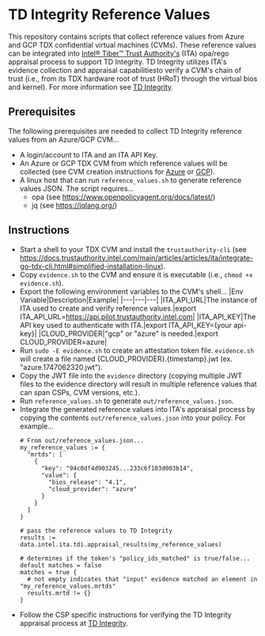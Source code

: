 # TD Integrity Reference Values
This repository contains scripts that collect reference values from Azure and GCP TDX confidential virtual machines (CVMs).
These reference values can be integrated into [Intel® Tiber™ Trust Authority's](http://www.intel.com/trustauthority) (ITA)
opa/rego appraisal process to support TD Integrity.  TD Integrity utilizes ITA's evidence collection and appraisal capabilitiesto verify a CVM's chain of trust (i.e., from its TDX hardware root of trust (HRoT) through the virtual bios and kernel).  For more information see [TD Integrity](https://docs.trustauthority.intel.com/main/articles/articles/ita/concept-td-integrity.html).

## Prerequisites
The following prerequisites are needed to collect TD Integrity reference values from an Azure/GCP CVM...
- A login/account to ITA and an ITA API Key.
- An Azure or GCP TDX CVM from which reference values will be collected (see CVM creation instructions for [Azure](https://docs.trustauthority.intel.com/main/articles/articles/ita/tutorial-tdx.html#creating-a-vm-with-intel-tdx-on-microsoft-azure) or [GCP](https://docs.trustauthority.intel.com/main/articles/articles/ita/tutorial-tdx.html#creating-a-cvm-with-intel-tdx-on-gcp)).
- A linux host that can run `reference_values.sh` to generate reference values JSON.  The script requires...
  - opa (see https://www.openpolicyagent.org/docs/latest/)
  - jq (see https://jqlang.org/)

## Instructions
- Start a shell to your TDX CVM and install the `trustauthority-cli` (see https://docs.trustauthority.intel.com/main/articles/articles/ita/integrate-go-tdx-cli.html#simplified-installation-linux).
- Copy `evidence.sh` to the CVM and ensure it is executable (i.e., `chmod +x evidence.sh`).
- Export the following environment variables to the CVM's shell...
    |Env Variable|Description|Example|
    |---|---|---|
    |ITA_API_URL|The instance of ITA used to create and verify reference values.|export ITA_API_URL=https://api.pilot.trustauthority.intel.com|
    |ITA_API_KEY|The API key used to authenticate with ITA.|export ITA_API_KEY={your api-key}|
    |CLOUD_PROVIDER|"gcp" or "azure" is needed.|export CLOUD_PROVIDER=azure|
- Run `sudo -E evidence.sh` to create an attestation token file.  `evidence.sh` will create a file named {CLOUD_PROVIDER}.{timestamp}.jwt (ex. "azure.1747062320.jwt").
- Copy the JWT file into the `evidence` directory (copying multiple JWT files to the evidence directory will result in multiple reference values that can span CSPs, CVM versions, etc.).
- Run `reference_values.sh` to generate `out/reference_values.json`.
- Integrate the generated reference values into ITA's appraisal process by copying the contents `out/reference_values.json` into your policy.  For example...
  ```
  # From out/reference_values.json...
  my_reference_values := {
    "mrtds": [
      {
        "key": "94c0df4d903245...233c6f103d003b14",
        "value": {
          "bios_release": "4.1",
          "cloud_provider": "azure"
        }
      }
    ]
  }

  # pass the reference values to TD Integrity 
  results := data.intel.ita.tdi.appraisal_results(my_reference_values)

  # determines if the token's "policy_ids_matched" is true/false...
  default matches = false
  matches = true {
    # not empty indicates that "input" evidence matched an element in "my_reference_values.mrtds"
    results.mrtd != {}
  }

  ```
- Follow the CSP specific instructions for verifying the TD Integrity appraisal process at [TD Integrity](https://docs.trustauthority.intel.com/main/articles/articles/ita/concept-td-integrity.html).
  